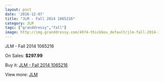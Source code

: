 ```yaml
---
layout: post
date: '2016-12-07'
title: "JLM - Fall 2014 1065216"
category: JLM
tags: ["granddressy","fall"]
image: http://img.granddressy.com/4974-thickbox_default/jlm-fall-2014-1065216.jpg
---
```

JLM - Fall 2014 1065216

On Sales: **$297.99**
<a href="https://www.granddressy.com/en/jlm/4316-jlm-fall-2014-1065216.html"><amp-img layout="responsive" width="600" height="600" src="//img.granddressy.com/4974-thickbox_default/jlm-fall-2014-1065216.jpg" alt="JLM - Fall 2014 1065216 0" /></a>

Buy it: [JLM - Fall 2014 1065216](https://www.granddressy.com/en/jlm/4316-jlm-fall-2014-1065216.html "JLM - Fall 2014 1065216")

View more: [JLM](https://www.granddressy.com/en/207-jlm "JLM")